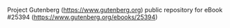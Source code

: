 Project Gutenberg (https://www.gutenberg.org) public repository for eBook #25394 (https://www.gutenberg.org/ebooks/25394)
